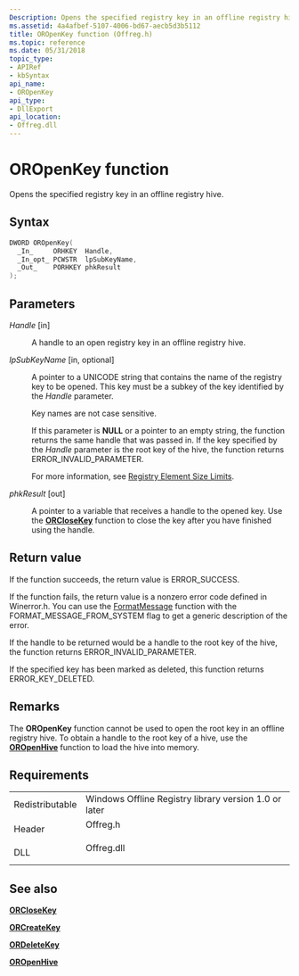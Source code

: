 ```yaml
---
Description: Opens the specified registry key in an offline registry hive.
ms.assetid: 4a4afbef-5107-4006-bd67-aecb5d3b5112
title: OROpenKey function (Offreg.h)
ms.topic: reference
ms.date: 05/31/2018
topic_type: 
- APIRef
- kbSyntax
api_name: 
- OROpenKey
api_type: 
- DllExport
api_location: 
- Offreg.dll
---
```


# OROpenKey function

Opens the specified registry key in an offline registry hive.

## Syntax


```C++
DWORD OROpenKey(
  _In_     ORHKEY  Handle,
  _In_opt_ PCWSTR  lpSubKeyName,
  _Out_    PORHKEY phkResult
);
```



## Parameters

<dl> <dt>

*Handle* \[in\]
</dt> <dd>

A handle to an open registry key in an offline registry hive.

</dd> <dt>

*lpSubKeyName* \[in, optional\]
</dt> <dd>

A pointer to a UNICODE string that contains the name of the registry key to be opened. This key must be a subkey of the key identified by the *Handle* parameter.

Key names are not case sensitive.

If this parameter is **NULL** or a pointer to an empty string, the function returns the same handle that was passed in. If the key specified by the *Handle* parameter is the root key of the hive, the function returns ERROR\_INVALID\_PARAMETER.

For more information, see [Registry Element Size Limits](https://msdn.microsoft.com/library/ms724872.aspx).

</dd> <dt>

*phkResult* \[out\]
</dt> <dd>

A pointer to a variable that receives a handle to the opened key. Use the [**ORCloseKey**](orclosekey.md) function to close the key after you have finished using the handle.

</dd> </dl>

## Return value

If the function succeeds, the return value is ERROR\_SUCCESS.

If the function fails, the return value is a nonzero error code defined in Winerror.h. You can use the [FormatMessage](https://msdn.microsoft.com/library/ms679351.aspx) function with the FORMAT\_MESSAGE\_FROM\_SYSTEM flag to get a generic description of the error.

If the handle to be returned would be a handle to the root key of the hive, the function returns ERROR\_INVALID\_PARAMETER.

If the specified key has been marked as deleted, this function returns ERROR\_KEY\_DELETED.

## Remarks

The **OROpenKey** function cannot be used to open the root key in an offline registry hive. To obtain a handle to the root key of a hive, use the [**OROpenHive**](oropenhive.md) function to load the hive into memory.

## Requirements



|                            |                                                                                       |
|----------------------------|---------------------------------------------------------------------------------------|
| Redistributable<br/> | Windows Offline Registry library version 1.0 or later<br/>                      |
| Header<br/>          | <dl> <dt>Offreg.h</dt> </dl>   |
| DLL<br/>             | <dl> <dt>Offreg.dll</dt> </dl> |



## See also

<dl> <dt>

[**ORCloseKey**](orclosekey.md)
</dt> <dt>

[**ORCreateKey**](orcreatekey.md)
</dt> <dt>

[**ORDeleteKey**](ordeletekey.md)
</dt> <dt>

[**OROpenHive**](oropenhive.md)
</dt> </dl>

 

 




